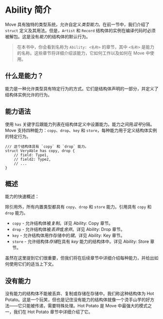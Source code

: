 # Ability 简介

Move 具有独特的类型系统，允许自定义*类型能力*。在前一节中，我们介绍了 `struct` 定义及其用法。但是，`Artist` 和 `Record` 结构体的实例在编译代码时必须被解包。这是没有*能力*的结构体的默认行为。

> 在本书中，你会看到名称为 `Ability: <名称>` 的章节，其中 `<名称>` 是能力的名称。这些章节将详细介绍该能力，它如何工作以及如何在 Move 中使用。

## 什么是能力？

能力是一种允许类型具有特定行为的方式。它们是结构体声明的一部分，并定义了结构体实例允许的行为。

## 能力语法

使用 `has` 关键字后跟能力列表在结构体定义中设置能力。能力之间用*逗号*分隔。Move 支持四种能力：`copy`、`drop`、`key` 和 `store`，每种能力用于定义结构体实例的特定行为。

```move
/// 这个结构体具有 `copy` 和 `drop` 能力。
struct VeryAble has copy, drop {
    // field: Type1,
    // field2: Type2,
    // ...
}
```

## 概述

能力的快速概述：

除引用外，所有内置类型都具有 `copy`、`drop` 和 `store` 能力。引用具有 `copy` 和 `drop` 能力。

- `copy` - 允许结构体被*复制*。详见 Ability: Copy 章节。
- `drop` - 允许结构体被*丢弃*或*舍弃*。详见 Ability: Drop 章节。
- `key` - 允许结构体用作存储中的*键*。详见 Ability: Key 章节。
- `store` - 允许结构体*存储*在具有 *key* 能力的结构体中。详见 Ability: Store 章节。

虽然在这里提到它们很重要，但我们将在后续章节中详细介绍每种能力，并给出如何使用它们的适当上下文。

## 没有能力

没有能力的结构体不能被丢弃、复制或存储在存储中。我们称这种结构体为 Hot Potato。这是一个玩笑，但也是记住没有能力的结构体就像一个烫手山芋的好方法——它只能被传递，需要特殊处理。Hot Potato 是 Move 中最强大的模式之一，我们在 Hot Potato 章节中详细介绍了它。
